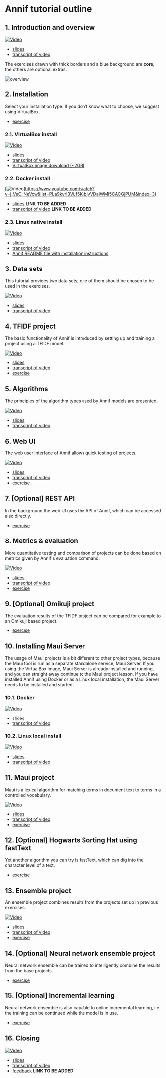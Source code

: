 # Annif tutorial outline

## 1. Introduction and overview

[![Video](/img/C4t1tnWslWA.jpg)](https://www.youtube.com/watch?v=C4t1tnWslWA&list=PLa9kvrI3VLf5K-bjvVDaIWMi5CACGjPUM&index=1)

- [slides](/presentations/intro-slides.pdf)
- [transcript of video](/transcripts/intro.md)

The exercises drawn with thick borders and a blue background are **core**, the
others are optional extras.

![overview](overview.png)

## 2. Installation

Select your installation type. If you don’t know what to choose, we suggest using VirtualBox.
- [exercise](/exercises/01_install_annif.md)

### 2.1. VirtualBox install

[![Video](/img/l1rtJ6AO0P0.jpg)](https://www.youtube.com/watch?v=l1rtJ6AO0P0&list=PLa9kvrI3VLf5K-bjvVDaIWMi5CACGjPUM&index=2)

- [slides](/presentations/annif-install-virtualbox-slides.pdf)
- [transcript of video](/transcripts/annif-install-virtualbox.md)
- [VirtualBox image download (~2GB)](https://annif.org/download/)

### 2.2. Docker install

[![Video](/img/j_VeC_NeVcw.jpg)]https://www.youtube.com/watch?v=j_VeC_NeVcw&list=PLa9kvrI3VLf5K-bjvVDaIWMi5CACGjPUM&index=3)

- [slides](/presentations/annif-install-docker-slides.pdf) **LINK TO BE ADDED**
- [transcript of video](/transcripts/annif-install-docker.md) **LINK TO BE ADDED**

### 2.3. Linux native install

[![Video](/img/5a7CJ7JF_Qk.jpg)](https://www.youtube.com/watch?v=5a7CJ7JF_Qk&list=PLa9kvrI3VLf5K-bjvVDaIWMi5CACGjPUM&index=4)

- [slides](/presentations/annif-install-linux-slides.pdf)
- [transcript of video](/transcripts/annif-install-linux.md)
- [Annif README file with installation instructions](https://github.com/NatLibFi/Annif/blob/master/README.md)

## 3. Data sets
This tutorial provides two data sets; one of them should be chosen to be used in the exercises.

[![Video](/img/S4E3d3o5HWg.jpg)](https://www.youtube.com/watch?v=S4E3d3o5HWg&list=PLa9kvrI3VLf5K-bjvVDaIWMi5CACGjPUM&index=5)

- [slides](/presentations/data-sets-slides.pdf)
- [transcript of video](/transcripts/data-sets.md)

## 4. TFIDF project
The basic functionality of Annif is introduced by setting up and training a project using a TFIDF model.

[![Video](/img/FOdB3tJNSRM.jpg)](https://www.youtube.com/watch?v=FOdB3tJNSRM&list=PLa9kvrI3VLf5K-bjvVDaIWMi5CACGjPUM&index=6)

- [slides](/presentations/tfidf-project-slides.pdf)
- [transcript of video](/transcripts/tfidf-project.md)
- [exercise](/exercises/02_tfidf_project.md)

## 5. Algorithms
The principles of the algorithm types used by Annif models are presented.

[![Video](/img/xyobh-T6lNQ&.jpg)](https://www.youtube.com/watch?v=xyobh-T6lNQ&list=PLa9kvrI3VLf5K-bjvVDaIWMi5CACGjPUM&index=7)

- [slides](/presentations/algorithms-slides.pdf)
- [transcript of video](/transcripts/algorithms.md)

## 6. Web UI
The web user interface of Annif allows quick testing of projects.

[![Video](/img/unid4yNtMR0.jpg)](https://www.youtube.com/watch?v=unid4yNtMR0&list=PLa9kvrI3VLf5K-bjvVDaIWMi5CACGjPUM&index=8)

- [slides](/presentations/web-ui-slides.pdf)
- [transcript of video](/transcripts/web-ui.md)
- [exercise](/exercises/03_web_ui.md)

## 7. [Optional] REST API
In the background the web UI uses the API of Annif, which can be accessed also directly.
- [exercise](/exercises/07_rest_api.md)


## 8. Metrics & evaluation
More quantitative testing and comparison of projects can be done based on metrics given by Annif's evaluation command.

[![Video](/img/OhiAZ64dCUQ.jpg)](https://www.youtube.com/watch?v=OhiAZ64dCUQ&list=PLa9kvrI3VLf5K-bjvVDaIWMi5CACGjPUM&index=9)

- [slides](/presentations/metrics-and-evaluation-slides.pdf)
- [transcript of video](/transcripts/metrics-and-evaluation.md)
- [exercise](/exercises/04_evaluate.md)

## 9. [Optional] Omikuji project
The evaluation results of the TFIDF project can be compared for example to an Omikuji based project.
- [exercise](/exercises/08_omikuji_project.md)

## 10. Installing Maui Server
The usage of Maui projects is a bit different to other project types, because the Maui tool is run as a separate standalone service, Maui Server. If you using the VirtualBox image, Maui Server is already installed and running, and you can straight away continue to the Maui project lesson. If you have installed Annif using Docker or as a Linux local installation, the Maui Server needs to be installed and started.

### 10.1. Docker

[![Video](/img/.jpg)](https://www.youtube.com/watch?v=F4ALM6m5_t0&list=PLa9kvrI3VLf5K-bjvVDaIWMi5CACGjPUM&index=10)

- [slides](/presentations/mauiserver-install-docker-slides.pdf)
- [transcript of video](/transcripts/mauiserver-install-docker.md)

### 10.2. Linux local install

[![Video](/img/cac2ULKALNA.jpg)](https://www.youtube.com/watch?v=cac2ULKALNA&list=PLa9kvrI3VLf5K-bjvVDaIWMi5CACGjPUM&index=11)

- [slides](/presentations/mauiserver-install-linux-slides.pdf)
- [transcript of video](/transcripts/mauiserver-install-linux.md)

## 11. Maui project
Maui is a lexical algorithm for matching terms in document text to terms in a controlled vocabulary.

[![Video](/img/YHZ9vIAN5uQ.jpg)](https://www.youtube.com/watch?v=YHZ9vIAN5uQ&list=PLa9kvrI3VLf5K-bjvVDaIWMi5CACGjPUM&index=12)

- [slides](/presentations/maui-project-slides.pdf)
- [transcript of video](/transcripts/maui-project.md)
- [exercise](/exercises/05_maui_project.md)

## 12. [Optional] Hogwarts Sorting Hat using fastText
Yet another algorithm you can try is fastText, which can dig into the character level of a text.
- [exercise](/exercises/09_hogwarts.md)

## 13. Ensemble project
An ensemble project combines results from the projects set up in previous exercises.

[![Video](/img/v7vyU0jjOyg.jpg)](https://www.youtube.com/watch?v=v7vyU0jjOyg&list=PLa9kvrI3VLf5K-bjvVDaIWMi5CACGjPUM&index=13)

- [slides](/presentations/ensemble-project-slides.pdf)
- [transcript of video](/transcripts/ensemble-project.md)
- [exercise](/exercises/06_ensemble_project.md)

## 14. [Optional] Neural network ensemble project
Neural network ensemble can be trained to intelligently combine the results from the base projects.

- [exercise](/exercises/10_nn_ensemble_project.md)

## 15. [Optional] Incremental learning
Neural network ensemble is also capable to online incremental learning, i.e. the training can be continued while the model is in use.

- [exercise](/exercises/11_incremental_learning.md)

## 16. Closing

[![Video](/img/gIZLWqVaXAA.jpg)](https://www.youtube.com/watch?v=gIZLWqVaXAA&list=PLa9kvrI3VLf5K-bjvVDaIWMi5CACGjPUM&index=14)

- [slides](/presentations/closing-slides.pdf)
- [transcript of video](/transcripts/closing.md)
- [feedback]() **LINK TO BE ADDED**
